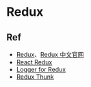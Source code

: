 # Redux


## Ref

* [Redux](https://redux.js.org/)、[Redux 中文官网](http://cn.redux.js.org/)
* [React Redux](https://react-redux.js.org/)
* [Logger for Redux](https://github.com/evgenyrodionov/redux-logger)
* [Redux Thunk](https://github.com/reduxjs/redux-thunk)